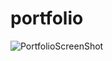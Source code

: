 # portfolio

![PortfolioScreenShot](https://user-images.githubusercontent.com/78816702/117550668-bea57300-affe-11eb-99be-ea558007c7d0.png)
